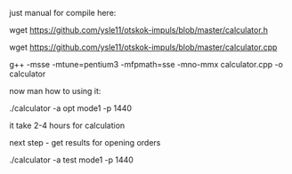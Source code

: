 just manual for compile here:

wget https://github.com/ysle11/otskok-impuls/blob/master/calculator.h

wget https://github.com/ysle11/otskok-impuls/blob/master/calculator.cpp

g++ -msse -mtune=pentium3 -mfpmath=sse -mno-mmx calculator.cpp -o calculator

now man how to using it:

./calculator -a opt mode1 -p 1440

it take 2-4 hours for calculation

next step - get results for opening orders

./calculator -a test mode1 -p 1440

